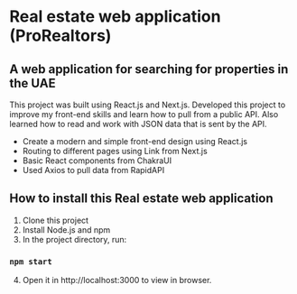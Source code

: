 # Real estate web application (ProRealtors)

## A web application for searching for properties in the UAE

This project was built using React.js and Next.js. Developed this project to improve my front-end skills and learn how to pull from a public API.
Also learned how to read and work with JSON data that is sent by the API.

- Create a modern and simple front-end design using React.js
- Routing to different pages using Link from Next.js
- Basic React components from ChakraUI
- Used Axios to pull data from RapidAPI

## How to install this Real estate web application

1. Clone this project
2. Install Node.js and npm
3. In the project directory, run:

### `npm start`

4. Open it in http://localhost:3000 to view in browser.
